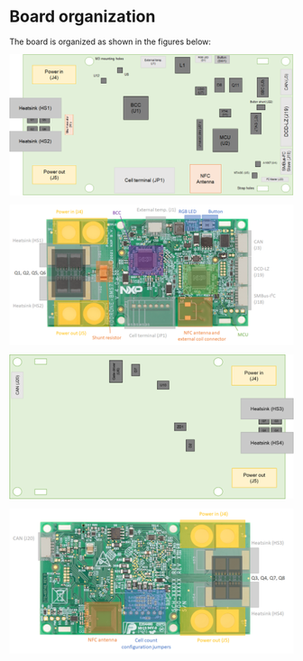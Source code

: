 # Board organization

The board is organized as shown in the figures below:

![](../../.gitbook/assets/image%20%2823%29.png)

![Board map - Top](../../.gitbook/assets/image%20%2815%29.png)

![](../../.gitbook/assets/board_map_bottom.png)

![Board map - Bottom](../../.gitbook/assets/image%20%2821%29.png)

